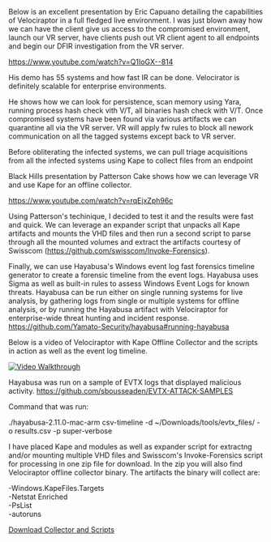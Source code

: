 Below is an excellent presentation by Eric Capuano detailing the capabilities of Velociraptor in a full fledged live environment. I was just blown away how we can have the client give us access to the compromised environment, launch our VR server, have clients push out VR client agent to all endpoints and begin our DFIR investigation from the VR server.

https://www.youtube.com/watch?v=Q1IoGX--814

His demo has 55 systems and how fast IR can be done. Velocirator is definitely scalable for enterprise environments. 

He shows how we can look for persistence, scan memory using Yara, running process hash check vith V/T, all binaries hash check with V/T. Once compromised systems have been found via various artifacts we can quarantine all via the VR server. VR will apply fw rules to block all nework communication on all the tagged systems except back to VR server.

Before obliterating the infected systems, we can pull triage acquisitions from all the infected systems using Kape to collect files from an endpoint


Black Hills presentation by Patterson Cake shows how we can leverage VR and use Kape for an offline collector. 

https://www.youtube.com/watch?v=rqEjxZph96c


Using Patterson's techinique, I decided to test it and the results were fast and quick. We can leverage an expander script that unpacks all Kape artifacts and mounts the VHD files and then run a second script to parse through all the mounted volumes and extract the artifacts courtesy of Swisscom (https://github.com/swisscom/Invoke-Forensics).

Finally, we can use Hayabusa's Windows event log fast forensics timeline generator to create a forensic timeline from the event logs. Hayabusa uses Sigma as well as built-in rules to assess Windows Event Logs for known threats. Hayabusa can be run either on single running systems for live analysis, by gathering logs from single or multiple systems for offline analysis, or by running the Hayabusa artifact with Velociraptor for enterprise-wide threat hunting and incident response. https://github.com/Yamato-Security/hayabusa#running-hayabusa


Below is a video of Velociraptor with Kape Offline Collector and the scripts in action as well as the event log timeline.

[![Video Walkthrough](https://img.youtube.com/vi/0nzyJ7mJHAI/0.jpg)](https://www.youtube.com/watch?v=0nzyJ7mJHAI/ "Walkthrough") 

Hayabusa was run on a sample of EVTX logs that displayed malicious activity.
https://github.com/sbousseaden/EVTX-ATTACK-SAMPLES


Command that was run:

./hayabusa-2.11.0-mac-arm csv-timeline -d ~/Downloads/tools/evtx_files/ -o results.csv -p super-verbose


I have placed Kape and modules as well as expander script for extractng and/or mounting multiple VHD files and Swisscom's Invoke-Forensics script for processing in one zip file for download. In the zip you will also find Velociraptor offline collector binary. The artifacts the binary will collect are:

-Windows.KapeFiles.Targets<br>
-Netstat Enriched<br>
-PsList<br>
-autoruns<br>

[Download Collector and Scripts](https://drive.google.com/file/d/1G7MQqgLuaYXiASisIHNA5ZV5LV7a-XZG/view?usp=sharing)




